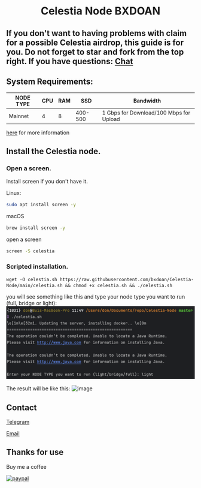 <h1 align="center"> Celestia Node BXDOAN

## If you don't want to having problems with claim for a possible Celestia airdrop, this guide is for you. Do not forget to star and fork from the top right. If you have questions: [Chat](https://t.me/bxdoan)


## System Requirements:
NODE TYPE | CPU | RAM | SSD     | Bandwidth
| ------------- |-----|-----| -------- | -------- |
| Mainnet | 4   | 8   | 400-500  | 1 Gbps for Download/100 Mbps for Upload


[here](https://docs.celestia.org/nodes/full-storage-node) for more information

## Install the Celestia node.

### Open a screen.
Install screen if you don't have it.

Linux:
```sh
sudo apt install screen -y
```

macOS
```sh
brew install screen -y
```

open a screen
```sh
screen -S celestia
```

### Scripted installation.


```
wget -O celestia.sh https://raw.githubusercontent.com/bxdoan/Celestia-Node/main/celestia.sh && chmod +x celestia.sh && ./celestia.sh
```

you will see something like this and type your node type you want to run (full, bridge or light):
![image](./imgs/choose_type_node.png)

The result will be like this:
![image](https://docs.celestia.org/assets/images/mocha_light_docker-47b10985b0784499df40395e28023537.gif)
## Contact
[Telegram](https://t.me/bxdoan)

[Email](mailto:hi@bxdoan.com)

## Thanks for use
Buy me a coffee

[![paypal](https://www.paypalobjects.com/en_US/i/btn/btn_donateCC_LG.gif)](https://paypal.me/bxdoan)
